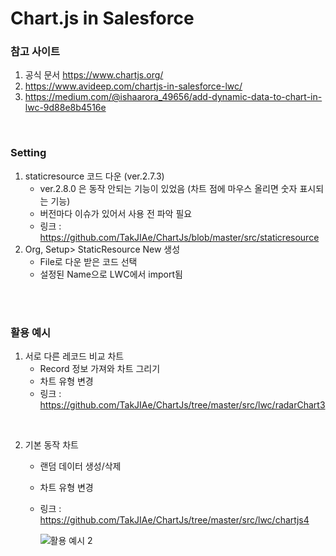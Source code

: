 # Chart.js in Salesforce

### 참고 사이트
1. 공식 문서 <https://www.chartjs.org/>
2. https://www.avideep.com/chartjs-in-salesforce-lwc/
3. https://medium.com/@ishaarora_49656/add-dynamic-data-to-chart-in-lwc-9d88e8b4516e

<br>

### Setting
1. staticresource 코드 다운 (ver.2.7.3)
   * ver.2.8.0 은 동작 안되는 기능이 있었음 (차트 점에 마우스 올리면 숫자 표시되는 기능)
   * 버전마다 이슈가 있어서 사용 전 파악 필요
   * 링크 : <https://github.com/TakJIAe/ChartJs/blob/master/src/staticresource>
2. Org, Setup> StaticResource New 생성
   * File로 다운 받은 코드 선택
   * 설정된 Name으로 LWC에서 import됨

<br>
<br>


### 활용 예시
1. 서로 다른 레코드 비교 차트
   * Record 정보 가져와 차트 그리기
   * 차트 유형 변경
   * 링크 : <https://github.com/TakJIAe/ChartJs/tree/master/src/lwc/radarChart3>
     

<br>

2. 기본 동작 차트
   * 랜덤 데이터 생성/삭제
   * 차트 유형 변경
   * 링크 : <https://github.com/TakJIAe/ChartJs/tree/master/src/lwc/chartjs4>
     
     ![활용 예시 2](https://github.com/TakJIAe/ChartJs/assets/58765875/d73737d2-5666-443f-86a5-00ed72b9f197)
